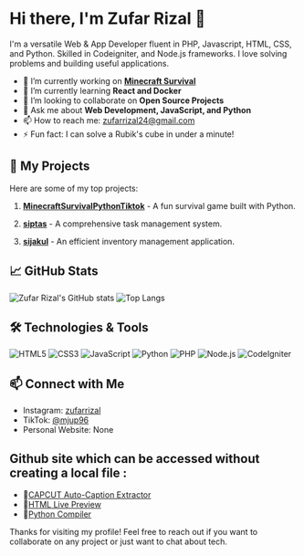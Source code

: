 # Hi there, I'm Zufar Rizal 👋

I'm a versatile Web & App Developer fluent in PHP, Javascript, HTML, CSS, and Python. Skilled in Codeigniter, and Node.js frameworks. I love solving problems and building useful applications.

- 🔭 I’m currently working on **[Minecraft Survival](https://github.com/zufarrizal/MinecraftSurvivalPythonTiktok)**
- 🌱 I’m currently learning **React and Docker**
- 👯 I’m looking to collaborate on **Open Source Projects**
- 💬 Ask me about **Web Development, JavaScript, and Python**
- 📫 How to reach me: [zufarrizal24@gmail.com](mailto:zufarrizal24@gmail.com)
- ⚡ Fun fact: I can solve a Rubik's cube in under a minute!

## 🚀 My Projects

Here are some of my top projects:

1. **[MinecraftSurvivalPythonTiktok](https://github.com/zufarrizal/MinecraftSurvivalPythonTiktok)** - A fun survival game built with Python.

2. **[siptas](https://github.com/zufarrizal/siptas)** - A comprehensive task management system.

3. **[sijakul](https://github.com/zufarrizal/sijakul)** - An efficient inventory management application.

## 📈 GitHub Stats

![Zufar Rizal's GitHub stats](https://github-readme-stats.vercel.app/api?username=zufarrizal&show_icons=true&theme=radical)
![Top Langs](https://github-readme-stats.vercel.app/api/top-langs/?username=zufarrizal&layout=compact&theme=radical)

## 🛠️ Technologies & Tools

![HTML5](https://img.shields.io/badge/-HTML5-E34F26?style=flat-square&logo=html5&logoColor=white)
![CSS3](https://img.shields.io/badge/-CSS3-1572B6?style=flat-square&logo=css3)
![JavaScript](https://img.shields.io/badge/-JavaScript-F7DF1E?style=flat-square&logo=javascript&logoColor=black)
![Python](https://img.shields.io/badge/-Python-3776AB?style=flat-square&logo=python&logoColor=white)
![PHP](https://img.shields.io/badge/-PHP-777BB4?style=flat-square&logo=php&logoColor=white)
![Node.js](https://img.shields.io/badge/-Node.js-339933?style=flat-square&logo=node.js&logoColor=white)
![CodeIgniter](https://img.shields.io/badge/-CodeIgniter-EF4223?style=flat-square&logo=codeigniter&logoColor=white)

## 📫 Connect with Me

- Instagram: [zufarrizal](https://www.instagram.com/zufarrizal/)
- TikTok: [@mjup96](https://www.tiktok.com/@mjup96)
- Personal Website: None

## Github site which can be accessed without creating a local file :
- 🔗[CAPCUT Auto-Caption Extractor](https://zufarrizal.github.io/CapcutSRT/)
- 🔗[HTML Live Preview](https://zufarrizal.github.io/Live-Preview-HTML/)
- 🔗[Python Compiler](https://zufarrizal.github.io/PythonCompiler/)

Thanks for visiting my profile! Feel free to reach out if you want to collaborate on any project or just want to chat about tech.
